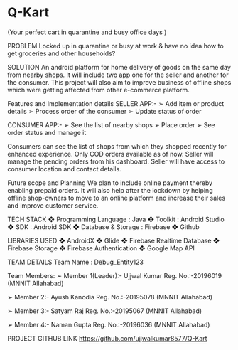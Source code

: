 # Q-Kart
(Your perfect cart in quarantine and busy office days ) 

PROBLEM 
        Locked up in quarantine or busy at work & have no idea how to get groceries and other households? 
        
SOLUTION 
An android platform for home delivery of goods on the same day from nearby shops. It will include two app one for the seller and another for the consumer. This project will also aim to improve business of offline shops which were getting affected from other e-commerce platform. 

Features and Implementation details 
SELLER APP:- 
➢ Add item or product details
➢ Process order of the consumer
➢ Update status of order 

CONSUMER APP:- 
➢ See the list of nearby shops
➢ Place order
➢ See order status and manage it 

Consumers can see the list of shops from which they shopped recently for enhanced experience. 
Only COD orders available as of now. 
Seller will manage the pending orders from his dashboard. 
Seller will have access to consumer location and contact details. 

Future scope and Planning 
We plan to include online payment thereby enabling prepaid orders. 
It will also help after the lockdown by helping offline shop-owners to move to an online platform and increase their sales and improve customer service. 

TECH STACK 
❖ Programming Language : Java
❖ Toolkit : Android Studio
❖ SDK : Android SDK
❖ Database & Storage : Firebase
❖ Github 

LIBRARIES USED 
❖ AndroidX
❖ Glide
❖ Firebase Realtime Database
❖ Firebase Storage
❖ Firebase Authentication
❖ Google Map API 

TEAM DETAILS 
Team Name :
 Debug_Entity123
 
Team Members: 
➢ Member 1(Leader):-
Ujjwal Kumar Reg. No.:-20196019 (MNNIT Allahabad)
 
➢ Member 2:-
Ayush Kanodia Reg. No.:-20195078 (MNNIT Allahabad)
 
➢ Member 3:-
Satyam Raj Reg. No.:-20195067 (MNNIT Allahabad)
 
➢ Member 4:-
Naman Gupta Reg. No.:-20196036 (MNNIT Allahabad)

PROJECT GITHUB LINK 
https://github.com/ujjwalkumar8577/Q-Kart 
